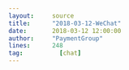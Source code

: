 ```yaml
---
layout:     source 
title:      "2018-03-12-WeChat"
date:       2018-03-12 12:00:00
author:     "PaymentGroup"
lines:      248 
tag:		  [chat]
---
```

